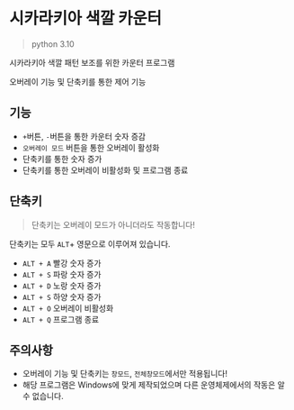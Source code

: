 # 시카라키아 색깔 카운터
> python 3.10
> 
시카라키아 색깔 패턴 보조를 위한 카운터 프로그램

오버레이 기능 및 단축키를 통한 제어 기능

## 기능
 - `+`버튼, `-`버튼을 통한 카운터 숫자 증감
 - `오버레이 모드` 버튼을 통한 오버레이 활성화
 - 단축키를 통한 숫자 증가
 - 단축키를 통한 오버레이 비활성화 및 프로그램 종료

## 단축키
> 단축키는 오버레이 모드가 아니더라도 작동합니다!

단축키는 모두 `ALT`+ 영문으로 이루어져 있습니다.
 - `ALT + A` 빨강 숫자 증가
 - `ALT + S` 파랑 숫자 증가
 - `ALT + D` 노랑 숫자 증가
 - `ALT + S` 하양 숫자 증가
 - `ALT + O` 오버레이 비활성화
 - `ALT + Q` 프로그램 종료

## 주의사항
 - 오버레이 기능 및 단축키는 `창모드`, `전체창모드`에서만 적용됩니다!
 - 해당 프로그램은 Windows에 맞게 제작되었으며 다른 운영체제에서의 작동은 알 수 없습니다.